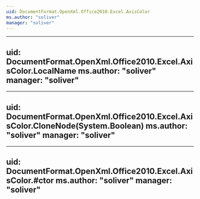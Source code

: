 ```yaml
---
uid: DocumentFormat.OpenXml.Office2010.Excel.AxisColor
ms.author: "soliver"
manager: "soliver"
---
```


---
uid: DocumentFormat.OpenXml.Office2010.Excel.AxisColor.LocalName
ms.author: "soliver"
manager: "soliver"
---

---
uid: DocumentFormat.OpenXml.Office2010.Excel.AxisColor.CloneNode(System.Boolean)
ms.author: "soliver"
manager: "soliver"
---

---
uid: DocumentFormat.OpenXml.Office2010.Excel.AxisColor.#ctor
ms.author: "soliver"
manager: "soliver"
---
